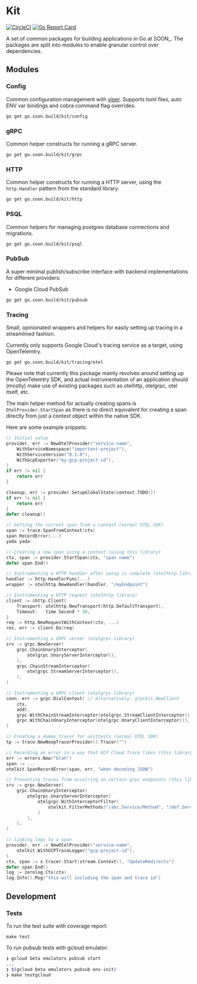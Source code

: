 # Kit

[![CircleCI](https://circleci.com/gh/thisissoon/gokit.svg?style=svg)](https://circleci.com/gh/thisissoon/gokit)
[![Go Report Card](https://goreportcard.com/badge/go.soon.build/kit)](https://goreportcard.com/report/go.soon.build/kit)

A set of common packages for building applications in Go at SOON_.
The packages are split into modules to enable granular control
over dependencies.

## Modules

### Config
Common configuration management with [viper](https://github.com/spf13/viper). Supports toml files, auto ENV var bindings and cobra command flag overrides.
```
go get go.soon.build/kit/config
```

### gRPC
Common helper constructs for running a gRPC server.
```
go get go.soon.build/kit/grpc
```

### HTTP
Common helper constructs for running a HTTP server, using the `http.Handler` pattern from the standard library.
```
go get go.soon.build/kit/http
```

### PSQL
Common helpers for managing postgres database connections and migrations.
```
go get go.soon.build/kit/psql
```

### PubSub
A super minimal publish/subscribe interface with backend implementations for different providers:
 - Google Cloud PubSub
```
go get go.soon.build/kit/pubsub
```

### Tracing

Small, opinionated wrappers and helpers for easily setting up tracing in a streamlined fashion.

Currently only supports Google Cloud's tracing service as a target, using OpenTelemtry.

```
go get go.soon.build/kit/tracing/otel
```

Please note that currently this package mainly revolves around setting up the OpenTelemtry SDK, and actual instrumentation of an application should (mostly) make use of existing packages such as otelhttp, otelgrpc, otel itself, etc.

The main helper method for actually creating spans is `OtelProvider.StartSpan` as there is no direct equivalent for creating a span directly from just a context object within the native SDK.

Here are some example snippets:

```go
// Initial setup
provider, err := NewOtelProvider("service-name",
    WithServiceNamespace("important-project"),
    WithServiceVersion("0.1.0"),
    WithGcpExporter("my-gcp-project-id"),
)
if err != nil {
    return err
}

cleanup, err := provider.SetupGlobalState(context.TODO())
if err != nil {
    return err
}
defer cleanup()

// Getting the current span from a context (normal OTEL SDK)
span := trace.SpanFromContext(ctx)
span.RecordError(...)
yada yada

// Creating a new span using a context (using this library)
ctx, span := provider.StartSpan(ctx, "span name")
defer span.End()

// Instrumenting a HTTP handler after setup is complete (otelhttp library)
handler := http.HandlerFunc(...)
wrapper := otelhttp.NewHandler(handler, "/myEndpoint")

// Instrumenting a HTTP request (otelhttp library)
client := &http.Client{
    Transport: otelhttp.NewTransport(http.DefaultTransport),
    Timeout:   time.Second * 30,
}
req := http.NewRequestWithContext(ctx, ...)
res, err := client.Do(req)

// Instrumenting a GRPC server (otelgrpc library)
srv := grpc.NewServer(
    grpc.ChainUnaryInterceptor(
        otelgrpc.UnaryServerInterceptor(),
    ),
    grpc.ChainStreamInterceptor(
        otelgrpc.StreamServerInterceptor(),
    ),
)

// Instrumenting a GRPC client (otelgrpc library)
conn, err := grpc.DialContext( // Alternatively: grpckit.NewClient
    ctx,
    addr,
    grpc.WithChainStreamInterceptor(otelgrpc.StreamClientInterceptor()),
    grpc.WithChainUnaryInterceptor(otelgrpc.UnaryClientInterceptor()),
)

// Creating a dummy tracer for unittests (normal OTEL SDK)
tp := trace.NewNoopTracerProvider().Tracer("")

// Recording an error in a way that GCP Cloud Trace likes (this library)
err := errors.New("blah")
span := ...
otelkit.SpanRecordError(span, err, "when decoding JSON")

// Preventing traces from occurring on certain grpc endpoints (this library)
srv := grpc.NewServer(
    grpc.ChainUnaryInterceptor(
        otelgrpc.UnaryServerInterceptor(
            otelgrpc.WithInterceptorFilter(
                otelkit.FilterMethods("/abc.Service/Method", "/def.Service/Method")
            )
        ),
    ),
)

// linking logs to a span
provider, err := NewOtelProvider("service-name",
	otelkit.WithGCPTraceLogger("gcp-project-id"),
)
ctx, span := s.tracer.Start(stream.Context(), "UpdateRedirects")
defer span.End()
log := zerolog.Ctx(ctx)
log.Info().Msg("this will including the span and trace id")
```

## Development

### Tests

To run the test suite with coverage report:
```
make test
```

To run pubsub tests with gcloud emulator:
```bash
❯ gcloud beta emulators pubsub start
...
❯ $(gcloud beta emulators pubsub env-init)
❯ make testgcloud
```
